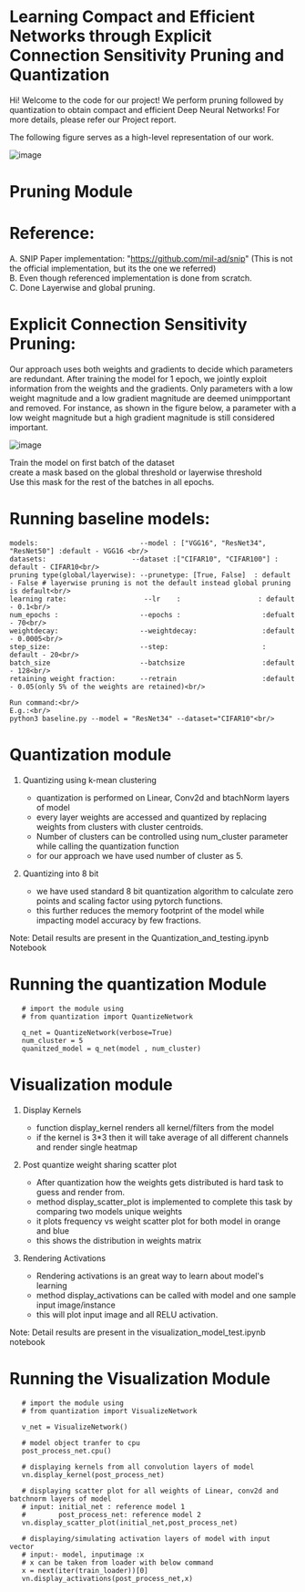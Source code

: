 # Learning Compact and Efficient Networks through Explicit Connection Sensitivity Pruning and Quantization

Hi! Welcome to the code for our project! We perform pruning followed by quantization to obtain compact and efficient Deep Neural Networks! For more details, please refer our Project report.


The following figure serves as a high-level representation of our work.

![image](https://user-images.githubusercontent.com/37202614/118072436-c86d0480-b377-11eb-881e-1a6d4bb8f7dc.png)


# Pruning Module

# Reference:  
A. SNIP Paper implementation: "https://github.com/mil-ad/snip" (This is not the official implementation, but its the one we referred)<br/> 
B. Even though referenced implementation is done from scratch.<br/> 
C. Done Layerwise and global pruning.<br/>


# Explicit Connection Sensitivity Pruning:

Our approach uses both weights and gradients to decide which parameters are redundant. After training the model for 1 epoch, we jointly exploit information from the weights and the gradients. Only parameters with a low weight magnitude and a low gradient magnitude are deemed unimpportant and removed. For instance, as shown in the figure below, a parameter with a low weight magnitude but a high gradient magnitude is still considered important.

![image](https://user-images.githubusercontent.com/37202614/118072561-14b84480-b378-11eb-9c67-f8f8ec9c80d1.png)





Train the model on first batch of the dataset<br/>
create a mask based on the global threshold or layerwise threshold<br/>
Use this mask for the rest of the batches in all epochs.



# Running baseline models:
```
models:                         --model : ["VGG16", "ResNet34", "ResNet50"] :default - VGG16 <br/> 
datasets:                     --dataset :["CIFAR10", "CIFAR100"] : default - CIFAR10<br/> 
pruning type(global/layerwise): --prunetype: [True, False]  : default - False # layerwise pruning is not the default instead global pruning is default<br/> 
learning rate:                   --lr    :                   : default - 0.1<br/> 
num_epochs :                    --epochs :                    :defualt - 70<br/> 
weightdecay:                    --weightdecay:                :default - 0.0005<br/> 
step_size:                      --step:                       : default - 20<br/> 
batch_size                      --batchsize                   :default - 128<br/> 
retaining weight fraction:      --retrain                     :default - 0.05(only 5% of the weights are retained)<br/> 

Run command:<br/>   
E.g.:<br/>   
python3 baseline.py --model = "ResNet34" --dataset="CIFAR10"<br/> 
```

# Quantization module

1. Quantizing using k-mean clustering 
    - quantization is performed on Linear, Conv2d and btachNorm layers of model
    - every layer weights are accessed and quantized by replacing weights from clusters with cluster centroids.
    - Number of clusters can be controlled using num_cluster parameter while calling the quantization function
    - for our approach we have used number of cluster as 5.
    
2. Quantizing into 8 bit
    - we have used standard 8 bit quantization algorithm to calculate zero points and scaling factor using pytorch functions.
    - this further reduces the memory footprint of the model while impacting model accuracy by few fractions.
   
Note: Detail results are present in the Quantization_and_testing.ipynb Notebook
# Running the quantization Module
```
   # import the module using 
   # from quantization import QuantizeNetwork
   
   q_net = QuantizeNetwork(verbose=True)
   num_cluster = 5
   quanitzed_model = q_net(model , num_cluster)
```

 
# Visualization module

1. Display Kernels 
    - function display_kernel renders all kernel/filters from the model
    - if the kernel is 3*3 then it will take average of all different channels and render single heatmap
    
2. Post quantize weight sharing scatter plot
    - After quantization how the weights gets distributed is hard task to guess and render from.
    - method display_scatter_plot is implemented to complete this task by comparing two models unique weights
    - it plots frequency vs weight scatter plot for both model in orange and blue
    - this shows the distribution in weights matrix
   
3. Rendering Activations
   - Rendering activations is an great way to learn about model's learning
   - method display_activations can be called with model and one sample input image/instance
   - this will plot input image and all RELU activation.

Note: Detail results are present in the visualization_model_test.ipynb notebook
   
# Running the Visualization Module
```
   # import the module using 
   # from quantization import VisualizeNetwork
   
   v_net = VisualizeNetwork()
   
   # model object tranfer to cpu
   post_process_net.cpu()
   
   # displaying kernels from all convolution layers of model
   vn.display_kernel(post_process_net)
   
   # displaying scatter plot for all weights of Linear, conv2d and batchnorm layers of model
   # input: initial_net : reference model 1
   #        post_process_net: reference model 2
   vn.display_scatter_plot(initial_net,post_process_net)
   
   # displaying/simulating activation layers of model with input vector
   # input:- model, inputimage :x
   # x can be taken from loader with below command 
   x = next(iter(train_loader))[0]
   vn.display_activations(post_process_net,x)
   
```


